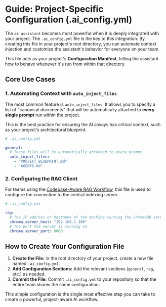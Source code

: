 # Guide: Project-Specific Configuration (.ai_config.yml)

The `ai-assistant` becomes most powerful when it is deeply integrated with your project. The `.ai_config.yml` file is the key to this integration. By creating this file in your project's root directory, you can automate context injection and customize the assistant's behavior for everyone on your team.

This file acts as your project's **Configuration Manifest**, telling the assistant how to behave whenever it's run from within that directory.

## Core Use Cases

### 1. Automating Context with `auto_inject_files`
The most common feature is `auto_inject_files`. It allows you to specify a list of "canonical documents" that will be automatically attached to **every single prompt** run within the project.

This is the best practice for ensuring the AI always has critical context, such as your project's architectural blueprint.

```yaml
# .ai_config.yml

general:
  # These files will be automatically attached to every prompt.
  auto_inject_files:
    - "PROJECT_BLUEPRINT.md"
    - "AGENTS.md"
```

### 2. Configuring the RAG Client
For teams using the [Codebase-Aware RAG Workflow](./rag_workflow.md), this file is used to configure the connection to the central indexing server.

```yaml
# .ai_config.yml

rag:
  # The IP address or hostname of the machine running the ChromaDB server
  chroma_server_host: "192.168.1.100"
  # The port the server is running on
  chroma_server_port: 8000
```

## How to Create Your Configuration File

1.  **Create the File:** In the root directory of your project, create a new file named `.ai_config.yml`.
2.  **Add Configuration Sections:** Add the relevant sections (`general`, `rag`, etc.) as needed.
3.  **Commit the File:** Commit `.ai_config.yml` to your repository so that the entire team shares the same configuration.

This simple configuration is the single most effective step you can take to create a powerful, project-aware AI workflow.
